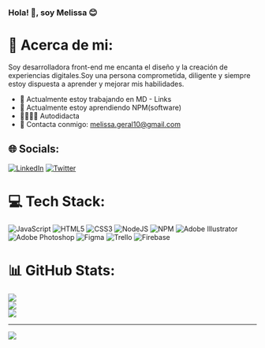### Hola! 👋, soy Melissa 😊
# 💫 Acerca de mi:
Soy desarrolladora front-end me encanta el diseño y la creación de experiencias digitales.Soy una persona comprometida,
diligente y siempre estoy dispuesta a aprender y mejorar mis habilidades.

- 🔭 Actualmente estoy trabajando en MD - Links
- 🌱 Actualmente estoy aprendiendo NPM(software)
- 👩🏻‍💻📝 Autodidacta
- 📧 Contacta conmigo: <melissa.geral10@gmail.com>

## 🌐 Socials:
[![LinkedIn](https://img.shields.io/badge/LinkedIn-%230077B5.svg?logo=linkedin&logoColor=white)](https://linkedin.com/in/https://www.linkedin.com/in/melissa-aquijes/) [![Twitter](https://img.shields.io/badge/Twitter-%231DA1F2.svg?logo=Twitter&logoColor=white)](https://twitter.com/Melissa65512561) 

# 💻 Tech Stack:
![JavaScript](https://img.shields.io/badge/javascript-%23323330.svg?style=for-the-badge&logo=javascript&logoColor=%23F7DF1E) ![HTML5](https://img.shields.io/badge/html5-%23E34F26.svg?style=for-the-badge&logo=html5&logoColor=white) ![CSS3](https://img.shields.io/badge/css3-%231572B6.svg?style=for-the-badge&logo=css3&logoColor=white) ![NodeJS](https://img.shields.io/badge/node.js-6DA55F?style=for-the-badge&logo=node.js&logoColor=white) ![NPM](https://img.shields.io/badge/NPM-%23000000.svg?style=for-the-badge&logo=npm&logoColor=white) ![Adobe Illustrator](https://img.shields.io/badge/adobeillustrator-%23FF9A00.svg?style=for-the-badge&logo=adobeillustrator&logoColor=white) ![Adobe Photoshop](https://img.shields.io/badge/adobephotoshop-%2331A8FF.svg?style=for-the-badge&logo=adobephotoshop&logoColor=white) 	![Figma](https://img.shields.io/badge/figma-%23F24E1E.svg?style=for-the-badge&logo=figma&logoColor=white) ![Trello](https://img.shields.io/badge/Trello-%23026AA7.svg?style=for-the-badge&logo=Trello&logoColor=white) ![Firebase](https://img.shields.io/badge/firebase-%23039BE5.svg?style=for-the-badge&logo=firebase)
# 📊 GitHub Stats:
![](https://github-readme-stats.vercel.app/api?username=MelissaAquijes&theme=dracula&hide_border=false&include_all_commits=true&count_private=false)<br/>
![](https://github-readme-streak-stats.herokuapp.com/?user=MelissaAquijes&theme=dracula&hide_border=false)<br/>
![](https://github-readme-stats.vercel.app/api/top-langs/?username=MelissaAquijes&theme=dracula&hide_border=false&include_all_commits=true&count_private=false&layout=compact)

---
[![](https://visitcount.itsvg.in/api?id=MelissaAquijes&icon=4&color=5)](https://visitcount.itsvg.in)
